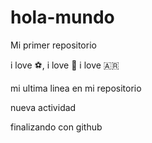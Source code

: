# hola-mundo

Mi primer repositorio 

i love ⚽, i love 🎵
i love 🇦🇷

mi ultima linea en mi repositorio

nueva actividad

finalizando con github
